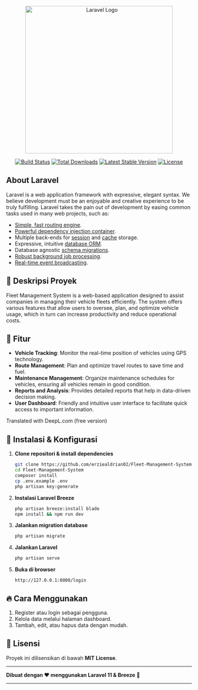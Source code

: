 <p align="center"><a href="https://laravel.com" target="_blank"><img src="https://raw.githubusercontent.com/laravel/art/master/logo-lockup/5%20SVG/2%20CMYK/1%20Full%20Color/laravel-logolockup-cmyk-red.svg" width="400" alt="Laravel Logo"></a></p>

<p align="center">
<a href="https://github.com/laravel/framework/actions"><img src="https://github.com/laravel/framework/workflows/tests/badge.svg" alt="Build Status"></a>
<a href="https://packagist.org/packages/laravel/framework"><img src="https://img.shields.io/packagist/dt/laravel/framework" alt="Total Downloads"></a>
<a href="https://packagist.org/packages/laravel/framework"><img src="https://img.shields.io/packagist/v/laravel/framework" alt="Latest Stable Version"></a>
<a href="https://packagist.org/packages/laravel/framework"><img src="https://img.shields.io/packagist/l/laravel/framework" alt="License"></a>
</p>

## About Laravel

Laravel is a web application framework with expressive, elegant syntax. We believe development must be an enjoyable and creative experience to be truly fulfilling. Laravel takes the pain out of development by easing common tasks used in many web projects, such as:

- [Simple, fast routing engine](https://laravel.com/docs/routing).
- [Powerful dependency injection container](https://laravel.com/docs/container).
- Multiple back-ends for [session](https://laravel.com/docs/session) and [cache](https://laravel.com/docs/cache) storage.
- Expressive, intuitive [database ORM](https://laravel.com/docs/eloquent).
- Database agnostic [schema migrations](https://laravel.com/docs/migrations).
- [Robust background job processing](https://laravel.com/docs/queues).
- [Real-time event broadcasting](https://laravel.com/docs/broadcasting).

## 📌 Deskripsi Proyek
Fleet Management System is a web-based application designed to assist companies in managing their vehicle fleets efficiently. The system offers various features that allow users to oversee, plan, and optimize vehicle usage, which in turn can increase productivity and reduce operational costs.

## 🚀 Fitur
- **Vehicle Tracking**: Monitor the real-time position of vehicles using GPS technology.
- **Route Management**: Plan and optimize travel routes to save time and fuel.
- **Maintenance Management**: Organize maintenance schedules for vehicles, ensuring all vehicles remain in good condition.
- **Reports and Analysis**: Provides detailed reports that help in data-driven decision making.
- **User Dashboard**: Friendly and intuitive user interface to facilitate quick access to important information.

Translated with DeepL.com (free version)

## 🔧 Instalasi & Konfigurasi
1. **Clone repositori & install dependencies**
   ```sh
   git clone https://github.com/erziealdrian02/Fleet-Management-System
   cd Fleet-Management-System
   composer install
   cp .env.example .env
   php artisan key:generate
   ```
2. **Instalasi Laravel Breeze**
   ```sh
   php artisan breeze:install blade
   npm install && npm run dev
   ```
3. **Jalankan migration database**
   ```sh
   php artisan migrate
   ```
4. **Jalankan Laravel**
   ```sh
   php artisan serve
   ```
5. **Buka di browser**
   ```
   http://127.0.0.1:8000/login
   ```

## 🔥 Cara Menggunakan
1. Register atau login sebagai pengguna.
2. Kelola data melalui halaman dashboard.
3. Tambah, edit, atau hapus data dengan mudah.

## 📜 Lisensi
Proyek ini dilisensikan di bawah **MIT License**.

---
**Dibuat dengan ❤️ menggunakan Laravel 11 & Breeze** 🚀

<hr>
